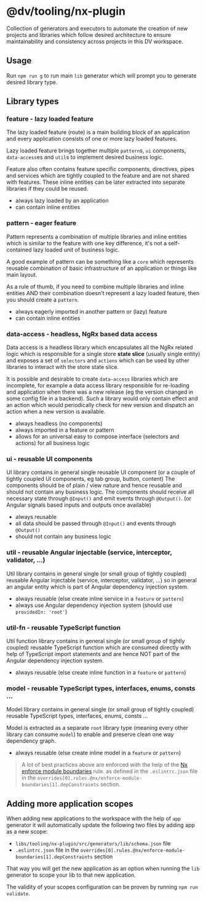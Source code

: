 # @dv/tooling/nx-plugin

Collection of generators and executors to automate the creation of new projects and libraries
which follow desired architecture to ensure maintainability and consistency across projects in this DV workspace.

## Usage

Run `npm run g` to run main `lib` generator which will prompt you to generate desired library type.

## Library types

### feature - lazy loaded feature

The lazy loaded feature (route) is a main building block of an application
and every application consists of one or more lazy loaded features.

Lazy loaded feature brings together multiple `pattern`s, `ui` components, `data-access`es and `util`s
to implement desired business logic.

Feature also often contains feature specific components, directives, pipes and services which
are tightly coupled to the feature and are not shared with features.
These inline entities can be later extracted into separate libraries if they could be reused.

- always lazy loaded by an application
- can contain inline entities

### pattern - eager feature

Pattern represents a combination of multiple libraries and inline entities which is similar to the
feature with one key difference, it's not a self-contained lazy loaded unit of business logic.

A good example of pattern can be something like a `core` which represents reusable combination
of basic infrastructure of an application or things like main layout.

As a rule of thumb, if you need to combine multiple libraries and inline entities AND their
combination doesn't represent a lazy loaded feature, then you should create a `pattern`.

- always eagerly imported in another pattern or (lazy) feature
- can contain inline entities

### data-access - headless, NgRx based data access

Data access is a headless library which encapsulates all the NgRx related logic which is responsible
for a single store **state slice** (usually single entity) and exposes
a set of `selectors` and `actions` which can be used by other libraries to interact with the store state slice.

It is possible and desirable to create `data-access` libraries which are incomplete, for example
a data access library responsible for re-loading and application when there was a new release
(eg the version changed in some config file in a backend). Such a library would only contain
effect and an action which would periodically check for new version and dispatch an action when a new version is available.

- always headless (no components)
- always imported in a feature or pattern
- allows for an universal easy to compose interface (selectors and actions) for all business logic

### ui - reusable UI components

UI library contains in general single reusable UI component (or a couple of tightly coupled UI components, eg tab group, button, content)
The components should be of plain / view nature and hence reusable and should not contain any business logic.
The components should receive all necessary state through `@Input()` and emit events through `@Output()`.
(or Angular signals based inputs and outputs once available)

- always reusable
- all data should be passed through `@Input()` and events through `@Output()`
- should not contain any business logic

### util - reusable Angular injectable (service, interceptor, validator, ...)

Util library contains in general single (or small group of tightly coupled) reusable Angular injectable (service, interceptor, validator, ...)
so in general an angular entity which is part of Angular dependency injection system.

- always reusable (else create inline service in a `feature` or `pattern`)
- always use Angular dependency injection system (should use `providedIn: 'root'`)

### util-fn - reusable TypeScript function

Util function library contains in general single (or small group of tightly coupled) reusable TypeScript function
which are consumed directly with help of TypeScript import statements and are hence NOT part of the Angular dependency injection system.

- always reusable (else create inline function in a `feature` or `pattern`)

### model - reusable TypeScript types, interfaces, enums, consts ...

Model library contains in general single (or small group of tightly coupled) reusable TypeScript types, interfaces, enums, consts ...

Model is extracted as a separate `root` library type (meaning every other library can consume `model`) to enable and preserve clean one way dependency graph.

- always reusable (else create inline model in a `feature` or `pattern`)

> A lot of best practices above are enforced with the help of the [Nx enforce module boundaries](https://nx.dev/core-features/enforce-project-boundaries) rule.
> as defined in the `.eslintrc.json` file in the `overrides[0].rules.@nx/enforce-module-boundaries[1].depConstraints` section.

## Adding more application scopes

When adding new applications to the workspace with the help of `app` generator it will
automatically update the following two files by adding app as a new scope:

- `libs/tooling/nx-plugin/src/generators/lib/schema.json` file
- `.eslintrc.json` file in the `overrides[0].rules.@nx/enforce-module-boundaries[1].depConstraints` section

That way you will get the new application as an option when running the `lib` generator
to scope your lib to that new application.

The validity of your scopes configuration can be proven by running `npm run validate`.
